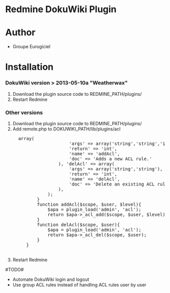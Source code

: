 # Redmine DokuWiki Plugin #

# Author #
* Groupe Eurogiciel
# Installation #
### DokuWiki version > 2013-05-10a "Weatherwax" ###
1. Download the plugin source code to REDMINE_PATH/plugins/
2. Restart Redmine

### Other versions ###
1. Download the plugin source code to REDMINE_PATH/plugins/
2. Add remote.php to DOKUWIKI_PATH/lib/plugins/acl <pre>
    <?php
        class remote_plugin_acl extends DokuWiki_Remote_Plugin {
            function _getMethods() {
                return array(
                    'addAcl' => array(
                        'args' => array('string','string','int'),
                        'return' => 'int',
                        'name' => 'addAcl',
                        'doc' => 'Adds a new ACL rule.'
                    ), 'delAcl' => array(
                        'args' => array('string','string'),
                        'return' => 'int',
                        'name' => 'delAcl',
                        'doc' => 'Delete an existing ACL rule.'
                    ),
                );
            }
            function addAcl($scope, $user, $level){
                $apa = plugin_load('admin', 'acl');
                return $apa->_acl_add($scope, $user, $level);
            }
            function delAcl($scope, $user){
                $apa = plugin_load('admin', 'acl');
                return $apa->_acl_del($scope, $user);
            }
        }
    </pre>
3. Restart Redmine

#TODO#
* Automate DokuWiki login and logout
* Use group ACL rules instead of handling ACL rules user by user

